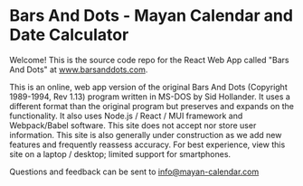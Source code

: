 # Bars And Dots - Mayan Calendar and Date Calculator

Welcome! This is the source code repo for the React Web App called "Bars And Dots" at www.barsanddots.com. 

This is an online, web app version of the original Bars And Dots (Copyright 1989-1994, Rev 1.13) program written in MS-DOS by Sid Hollander. It uses a different format than the original program but preserves and expands on the functionality. It also uses Node.js / React / MUI framework and Webpack/Babel software. This site does not accept nor store user information. This site is also generally under construction as we add new features and frequently reassess accuracy. For best experience, view this site on a laptop / desktop; limited support for smartphones. 

Questions and feedback can be sent to info@mayan-calendar.com

